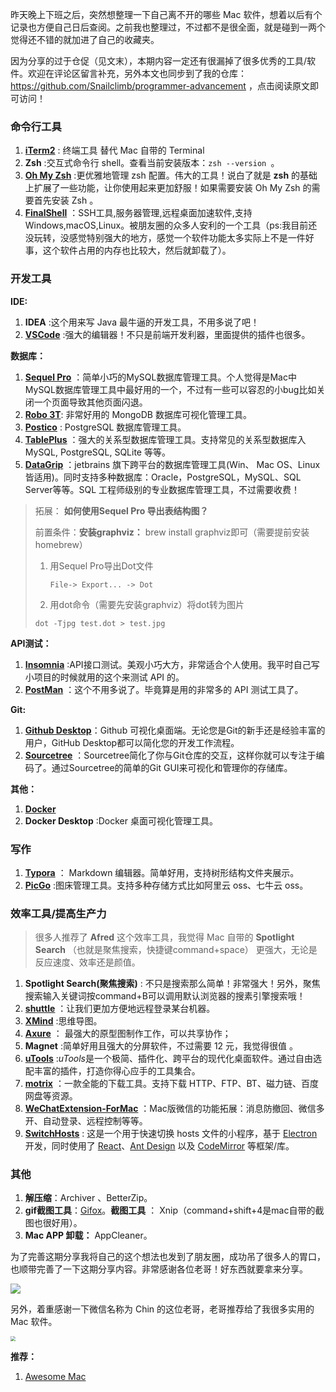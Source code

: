 昨天晚上下班之后，突然想整理一下自己离不开的哪些 Mac 软件，想着以后有个记录也方便自己日后查阅。之前我也整理过，不过都不是很全面，就是碰到一两个觉得还不错的就加进了自己的收藏夹。

因为分享的过于仓促（见文末），本期内容一定还有很漏掉了很多优秀的工具/软件。欢迎在评论区留言补充，另外本文也同步到了我的仓库：https://github.com/Snailclimb/programmer-advancement ，点击阅读原文即可访问！

### 命令行工具

1. **[iTerm2](https://www.iterm2.com/)**  : 终端工具 替代 Mac 自带的 Terminal
2. **Zsh** :交互式命令行 shell。查看当前安装版本：`zsh --version `。
3. **[Oh My Zsh](https://github.com/ohmyzsh/ohmyzsh)** :更优雅地管理 zsh 配置。伟大的工具！说白了就是 **zsh**  的基础上扩展了一些功能，让你使用起来更加舒服！如果需要安装  Oh My Zsh 的需要首先安装 Zsh 。
4. **[FinalShell](http://www.hostbuf.com/t/988.html)** ：SSH工具,服务器管理,远程桌面加速软件,支持Windows,macOS,Linux。被朋友圈的众多人安利的一个工具（ps:我目前还没玩转，没感觉特别强大的地方，感觉一个软件功能太多实际上不是一件好事，这个软件占用的内存也比较大，然后就卸载了）。

### 开发工具

**IDE:**

1. **IDEA** :这个用来写 Java 最牛逼的开发工具，不用多说了吧！
2. **[VSCode](https://code.visualstudio.com/)** :强大的编辑器！不只是前端开发利器，里面提供的插件也很多。

**数据库：**

1. **[Sequel Pro](https://www.sequelpro.com/)** ：简单小巧的MySQL数据库管理工具。个人觉得是Mac中MySQL数据库管理工具中最好用的一个，不过有一些可以容忍的小bug比如关闭一个页面导致其他页面闪退。
2.  **[Robo 3T](https://robomongo.org/)**:  非常好用的 MongoDB 数据库可视化管理工具。
3. **[Postico](https://eggerapps.at/postico/)** : PostgreSQL  数据库管理工具。
4. **[TablePlus](https://tableplus.com/)** ：强大的关系型数据库管理工具。支持常见的关系型数据库入 MySQL, PostgreSQL, SQLite 等等。
5. **[DataGrip](https://www.jetbrains.com/datagrip/)** ：jetbrains 旗下跨平台的数据库管理工具(Win、 Mac OS、Linux皆适用)。同时支持多种数据库：Oracle，PostgreSQL，MySQL、SQL Server等等。SQL 工程师级别的专业数据库管理工具，不过需要收费！

> 拓展： **如何使用Sequel Pro 导出表结构图？**
>
> 前置条件：**安装graphviz：** brew install graphviz即可（需要提前安装homebrew）
>
> 1. 用Sequel Pro导出Dot文件
>
>    ```
>    File-> Export... -> Dot
>    ```
>
> 2. 用dot命令（需要先安装graphviz）将dot转为图片
>
> ```
> dot -Tjpg test.dot > test.jpg
> ```
>

**API测试：**

1. **[Insomnia](https://insomnia.rest/)** :API接口测试。美观小巧大方，非常适合个人使用。我平时自己写小项目的时候就用的这个来测试 API 的。
2. **[PostMan](https://www.postman.com/)** ：这个不用多说了。毕竟算是用的非常多的 API 测试工具了。

**Git:**

1. **[Github Desktop](https://desktop.github.com/)**：Github 可视化桌面端。无论您是Git的新手还是经验丰富的用户，GitHub Desktop都可以简化您的开发工作流程。
2. **[Sourcetree](https://www.sourcetreeapp.com/)** ：Sourcetree简化了你与Git仓库的交互，这样你就可以专注于编码了。通过Sourcetree的简单的Git GUI来可视化和管理你的存储库。

**其他：**

1. **[Docker](https://www.docker.com/)** 
2. **Docker Desktop** :Docker 桌面可视化管理工具。

### 写作

1. **[Typora](https://typora.io/)** ： Markdown 编辑器。简单好用，支持树形结构文件夹展示。
2. **[PicGo](https://github.com/Molunerfinn/PicGo)** :图床管理工具。支持多种存储方式比如阿里云 oss、七牛云 oss。

### 效率工具/提高生产力

> 很多人推荐了 **Afred** 这个效率工具，我觉得 Mac 自带的 **Spotlight Search** （也就是聚焦搜索，快捷键command+space） 更强大，无论是反应速度、效率还是颜值。

1. **Spotlight Search(聚焦搜索)** : 不只是搜索那么简单！非常强大！另外，聚焦搜索输入关键词按command+B可以调用默认浏览器的搜素引擎搜索哦！
2. **[shuttle](https://github.com/fitztrev/shuttle)** ：让我们更加方便地远程登录某台机器。
3. **[XMind](https://www.xmind.net/zen/)** :思维导图。
4. **[Axure](https://www.axure.com/)** ： 最强大的原型图制作工作，可以共享协作；
5. **Magnet** :简单好用且强大的分屏软件，不过需要 12 元，我觉得很值 。
6. **[uTools](https://u.tools/)** :*uTools*是一个极简、插件化、跨平台的现代化桌面软件。通过自由选配丰富的插件，打造你得心应手的工具集合。
7. **[motrix](https://motrix.app/zh-CN/)** ：一款全能的下载工具。支持下载 HTTP、FTP、BT、磁力链、百度网盘等资源。
8. **[WeChatExtension-ForMac](https://github.com/MustangYM/WeChatExtension-ForMac)** ：Mac版微信的功能拓展：消息防撤回、微信多开、自动登录、远程控制等等。
9. **[SwitchHosts](https://github.com/oldj/SwitchHosts)** : 这是一个用于快速切换 hosts 文件的小程序，基于 [Electron](http://electron.atom.io/) 开发，同时使用了 [React](https://facebook.github.io/react/)、[Ant Design](https://ant.design/) 以及 [CodeMirror](http://codemirror.net/) 等框架/库。

### 其他

1. **解压缩**：Archiver 、BetterZip。
2. **gif截图工具**：[Gifox](https://gifox.io/)。**截图工具** ： Xnip（command+shift+4是mac自带的截图也很好用）。
3. **Mac APP 卸载：** AppCleaner。

为了完善这期分享我将自己的这个想法也发到了朋友圈，成功吊了很多人的胃口，也顺带完善了一下这期分享内容。非常感谢各位老哥！好东西就要拿来分享。

![](https://my-blog-to-use.oss-cn-beijing.aliyuncs.com/2019-11/mac-sdasfa.jpg)

另外，着重感谢一下微信名称为  Chin 的这位老哥，老哥推荐给了我很多实用的 Mac 软件。

<img src="https://my-blog-to-use.oss-cn-beijing.aliyuncs.com/2019-11/chin-man.jpeg" style="zoom:50%;" />

**推荐：**

1. [Awesome Mac](https://wangchujiang.com/awesome-mac/index.zh.html)